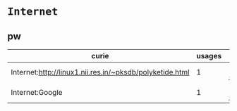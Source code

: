# `Internet`
## pw
| curie                                                    |   usages | nodes                                                                                                         |
|----------------------------------------------------------|----------|---------------------------------------------------------------------------------------------------------------|
| Internet:http://linux1.nii.res.in/~pksdb/polyketide.html |        1 | [http://purl.obolibrary.org/obo/PW:0000256](https://bioregistry.io/http://purl.obolibrary.org/obo/PW:0000256) |
| Internet:Google                                          |        1 | [http://purl.obolibrary.org/obo/PW:0000259](https://bioregistry.io/http://purl.obolibrary.org/obo/PW:0000259) |
